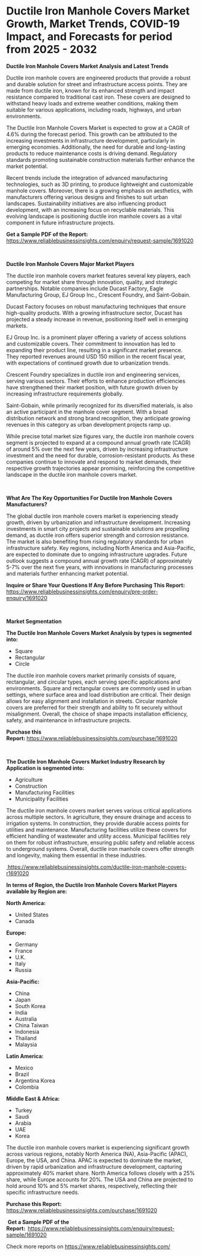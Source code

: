 <p><h1>Ductile Iron Manhole Covers Market Growth, Market Trends, COVID-19 Impact, and Forecasts for period from 2025 - 2032</h1></p><p><strong>Ductile Iron Manhole Covers Market Analysis and Latest Trends</strong></p>
<p><p>Ductile iron manhole covers are engineered products that provide a robust and durable solution for street and infrastructure access points. They are made from ductile iron, known for its enhanced strength and impact resistance compared to traditional cast iron. These covers are designed to withstand heavy loads and extreme weather conditions, making them suitable for various applications, including roads, highways, and urban environments.</p><p>The Ductile Iron Manhole Covers Market is expected to grow at a CAGR of 4.6% during the forecast period. This growth can be attributed to the increasing investments in infrastructure development, particularly in emerging economies. Additionally, the need for durable and long-lasting products to reduce maintenance costs is driving demand. Regulatory standards promoting sustainable construction materials further enhance the market potential.</p><p>Recent trends include the integration of advanced manufacturing technologies, such as 3D printing, to produce lightweight and customizable manhole covers. Moreover, there is a growing emphasis on aesthetics, with manufacturers offering various designs and finishes to suit urban landscapes. Sustainability initiatives are also influencing product development, with an increasing focus on recyclable materials. This evolving landscape is positioning ductile iron manhole covers as a vital component in future infrastructure projects.</p></p>
<p><strong>Get a Sample PDF of the Report:&nbsp;</strong> <a href="https://www.reliablebusinessinsights.com/enquiry/request-sample/1691020?utm_campaign=3430&utm_medium=2&utm_source=Github&utm_content=ia&utm_term=26032025&utm_id=ductile-iron-manhole-covers">https://www.reliablebusinessinsights.com/enquiry/request-sample/1691020</a></p>
<p>&nbsp;</p>
<p><strong>Ductile Iron Manhole Covers Major Market Players</strong></p>
<p><p>The ductile iron manhole covers market features several key players, each competing for market share through innovation, quality, and strategic partnerships. Notable companies include Ducast Factory, Eagle Manufacturing Group, EJ Group Inc., Crescent Foundry, and Saint-Gobain.</p><p>Ducast Factory focuses on robust manufacturing techniques that ensure high-quality products. With a growing infrastructure sector, Ducast has projected a steady increase in revenue, positioning itself well in emerging markets.</p><p>EJ Group Inc. is a prominent player offering a variety of access solutions and customizable covers. Their commitment to innovation has led to expanding their product line, resulting in a significant market presence. They reported revenues around USD 150 million in the recent fiscal year, with expectations of continued growth due to urbanization trends.</p><p>Crescent Foundry specializes in ductile iron and engineering services, serving various sectors. Their efforts to enhance production efficiencies have strengthened their market position, with future growth driven by increasing infrastructure requirements globally.</p><p>Saint-Gobain, while primarily recognized for its diversified materials, is also an active participant in the manhole cover segment. With a broad distribution network and strong brand recognition, they anticipate growing revenues in this category as urban development projects ramp up.</p><p>While precise total market size figures vary, the ductile iron manhole covers segment is projected to expand at a compound annual growth rate (CAGR) of around 5% over the next few years, driven by increasing infrastructure investment and the need for durable, corrosion-resistant products. As these companies continue to innovate and respond to market demands, their respective growth trajectories appear promising, reinforcing the competitive landscape in the ductile iron manhole covers market.</p></p>
<p>&nbsp;</p>
<p><strong>What Are The Key Opportunities For Ductile Iron Manhole Covers Manufacturers?</strong></p>
<p><p>The global ductile iron manhole covers market is experiencing steady growth, driven by urbanization and infrastructure development. Increasing investments in smart city projects and sustainable solutions are propelling demand, as ductile iron offers superior strength and corrosion resistance. The market is also benefiting from rising regulatory standards for urban infrastructure safety. Key regions, including North America and Asia-Pacific, are expected to dominate due to ongoing infrastructure upgrades. Future outlook suggests a compound annual growth rate (CAGR) of approximately 5-7% over the next five years, with innovations in manufacturing processes and materials further enhancing market potential.</p></p>
<p><strong>Inquire or Share Your Questions If Any Before Purchasing This Report:</strong> <a href="https://www.reliablebusinessinsights.com/enquiry/pre-order-enquiry/1691020?utm_campaign=3430&utm_medium=2&utm_source=Github&utm_content=ia&utm_term=26032025&utm_id=ductile-iron-manhole-covers">https://www.reliablebusinessinsights.com/enquiry/pre-order-enquiry/1691020</a></p>
<p>&nbsp;</p>
<p><strong>Market Segmentation</strong></p>
<p><strong>The Ductile Iron Manhole Covers Market Analysis by types is segmented into:</strong></p>
<p><ul><li>Square</li><li>Rectangular</li><li>Circle</li></ul></p>
<p><p>The ductile iron manhole covers market primarily consists of square, rectangular, and circular types, each serving specific applications and environments. Square and rectangular covers are commonly used in urban settings, where surface area and load distribution are critical. Their design allows for easy alignment and installation in streets. Circular manhole covers are preferred for their strength and ability to fit securely without misalignment. Overall, the choice of shape impacts installation efficiency, safety, and maintenance in infrastructure projects.</p></p>
<p><strong>Purchase this Report:&nbsp;</strong><a href="https://www.reliablebusinessinsights.com/purchase/1691020?utm_campaign=3430&utm_medium=2&utm_source=Github&utm_content=ia&utm_term=26032025&utm_id=ductile-iron-manhole-covers">https://www.reliablebusinessinsights.com/purchase/1691020</a></p>
<p>&nbsp;</p>
<p><strong>The Ductile Iron Manhole Covers Market Industry Research by Application is segmented into:</strong></p>
<p><ul><li>Agriculture</li><li>Construction</li><li>Manufacturing Facilities</li><li>Municipality Facilities</li></ul></p>
<p><p>The ductile iron manhole covers market serves various critical applications across multiple sectors. In agriculture, they ensure drainage and access to irrigation systems. In construction, they provide durable access points for utilities and maintenance. Manufacturing facilities utilize these covers for efficient handling of wastewater and utility access. Municipal facilities rely on them for robust infrastructure, ensuring public safety and reliable access to underground systems. Overall, ductile iron manhole covers offer strength and longevity, making them essential in these industries.</p></p>
<p><a href="https://www.reliablebusinessinsights.com/ductile-iron-manhole-covers-r1691020?utm_campaign=3430&utm_medium=2&utm_source=Github&utm_content=ia&utm_term=26032025&utm_id=ductile-iron-manhole-covers">&nbsp;https://www.reliablebusinessinsights.com/ductile-iron-manhole-covers-r1691020</a></p>
<p><strong>In terms of Region, the Ductile Iron Manhole Covers Market Players available by Region are:</strong></p>
<p>
    <p> <strong> North America: </strong>
        <ul>
            <li>United States</li>
            <li>Canada</li>
        </ul>
        </p> 
    <p> <strong> Europe: </strong>
        <ul>
            <li>Germany</li>
            <li>France</li>
            <li>U.K.</li>
            <li>Italy</li>
            <li>Russia</li>
        </ul>
        </p> 
    <p> <strong> Asia-Pacific: </strong>
        <ul>
            <li>China</li>
            <li>Japan</li>
            <li>South Korea</li>
            <li>India</li>
            <li>Australia</li>
            <li>China Taiwan</li>
            <li>Indonesia</li>
            <li>Thailand</li>
            <li>Malaysia</li>
        </ul>
        </p> 
    <p> <strong> Latin America: </strong>
        <ul>
            <li>Mexico</li>
            <li>Brazil</li>
            <li>Argentina Korea</li>
            <li>Colombia</li>
        </ul>
        </p> 
    <p> <strong> Middle East & Africa: </strong>
        <ul>
            <li>Turkey</li>
            <li>Saudi</li>
            <li>Arabia</li>
            <li>UAE</li>
            <li>Korea</li>
        </ul>
    </p>
    </p>
<p><p>The ductile iron manhole covers market is experiencing significant growth across various regions, notably North America (NA), Asia-Pacific (APAC), Europe, the USA, and China. APAC is expected to dominate the market, driven by rapid urbanization and infrastructure development, capturing approximately 40% market share. North America follows closely with a 25% share, while Europe accounts for 20%. The USA and China are projected to hold around 10% and 5% market shares, respectively, reflecting their specific infrastructure needs.</p></p>
<p><strong>Purchase this Report: </strong><a href="https://www.reliablebusinessinsights.com/purchase/1691020?utm_campaign=3430&utm_medium=2&utm_source=Github&utm_content=ia&utm_term=26032025&utm_id=ductile-iron-manhole-covers">https://www.reliablebusinessinsights.com/purchase/1691020</a></p>
<p>&nbsp;<strong>Get a Sample PDF of the Report:&nbsp;&nbsp;</strong><a href="https://www.reliablebusinessinsights.com/enquiry/request-sample/1691020?utm_campaign=3430&utm_medium=2&utm_source=Github&utm_content=ia&utm_term=26032025&utm_id=ductile-iron-manhole-covers">https://www.reliablebusinessinsights.com/enquiry/request-sample/1691020</a></p>
<p><strong></strong></p>
<p>Check more reports on <a href="https://www.reliablebusinessinsights.com/?utm_campaign=3430&utm_medium=2&utm_source=Github&utm_content=ia&utm_term=26032025&utm_id=ductile-iron-manhole-covers">https://www.reliablebusinessinsights.com/</a></p>